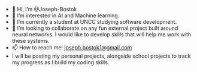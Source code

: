 - 👋 Hi, I’m @Joseph-Bostok
- 👀 I’m interested in AI and Machine learning.
- 🌱 I’m currently a student at UNCC studying software development. 
- 💞️ I’m looking to collaborate on any fun external project built around neural networks. I would like to develop skills that will help me work with these systems.
- 📫 How to reach me: joseph.bostok1@gmail.com
- I will be posting my personal projects, alongside school projects to track my progress as I build my coding skills.

<!---
Joseph-Bostok/Joseph-Bostok is a ✨ special ✨ repository because its `README.md` (this file) appears on your GitHub profile.
You can click the Preview link to take a look at your changes.
--->
